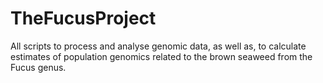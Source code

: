 # TheFucusProject
All scripts to process and analyse genomic data, as well as, to calculate estimates of population genomics related to the brown seaweed from the Fucus genus.
